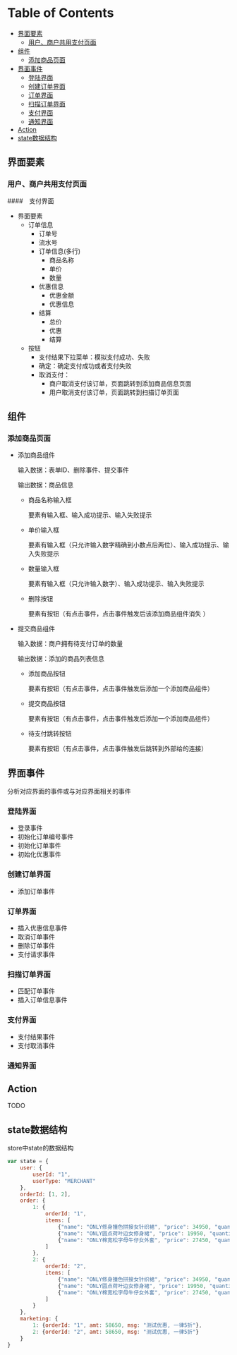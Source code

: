 [TOC]:#
# Table of Contents
- [界面要素](#界面要素)
    - [用户、商户共用支付页面](#用户商户共用支付页面)
- [组件](#组件)
    - [添加商品页面](#添加商品页面)
- [界面事件](#界面事件)
    - [登陆界面](#登陆界面)
    - [创建订单界面](#创建订单界面)
    - [订单界面](#订单界面)
    - [扫描订单界面](#扫描订单界面)
    - [支付界面](#支付界面)
    - [通知界面](#通知界面)
- [Action](#action)
- [state数据结构](#state数据结构)
  
## 界面要素  
###  用户、商户共用支付页面
####　支付界面
- 界面要素
  - 订单信息
    - 订单号
    - 流水号
    - 订单信息(多行)
      - 商品名称
      - 单价
      - 数量
    - 优惠信息
      - 优惠金额
      - 优惠信息
    - 结算
      - 总价
      - 优惠
      - 结算
  - 按钮
    - 支付结果下拉菜单：模拟支付成功、失败
    - 确定：确定支付成功或者支付失败
    - 取消支付：
      - 商户取消支付该订单，页面跳转到添加商品信息页面
      - 用户取消支付该订单，页面跳转到扫描订单页面

## 组件  
### 添加商品页面  
- 添加商品组件
    
    输入数据：表单ID、删除事件、提交事件
    
    输出数据：商品信息
    
    - 商品名称输入框
    
        要素有输入框、输入成功提示、输入失败提示  
    
    - 单价输入框
    
        要素有输入框（只允许输入数字精确到小数点后两位）、输入成功提示、输入失败提示  
    
    - 数量输入框
    
        要素有输入框（只允许输入数字）、输入成功提示、输入失败提示    
    
    - 删除按钮
    
        要素有按钮（有点击事件，点击事件触发后该添加商品组件消失 ） 
    
- 提交商品组件

    输入数据：商户拥有待支付订单的数量
        
    输出数据：添加的商品列表信息

    - 添加商品按钮
    
        要素有按钮（有点击事件，点击事件触发后添加一个添加商品组件）
    
    - 提交商品按钮
    
        要素有按钮（有点击事件，点击事件触发后添加一个添加商品组件）
    
    - 待支付跳转按钮
    
        要素有按钮（有点击事件，点击事件触发后跳转到外部给的连接）

## 界面事件  
分析对应界面的事件或与对应界面相关的事件
### 登陆界面  
- 登录事件  
- 初始化订单编号事件  
- 初始化订单事件  
- 初始化优惠事件  

### 创建订单界面  
- 添加订单事件

### 订单界面  
- 插入优惠信息事件  
- 取消订单事件  
- 删除订单事件  
- 支付请求事件  

### 扫描订单界面   
- 匹配订单事件  
- 插入订单信息事件

### 支付界面  
- 支付结果事件
- 支付取消事件

### 通知界面

## Action
TODO

## state数据结构  
store中state的数据结构 
```javascript
var state = {
    user: {
        userId: "1",
        userType: "MERCHANT"
    },
    orderId: [1, 2],
    order: {
        1: {
            orderId: "1",
            items: [
                {"name": "ONLY修身撞色拼接女针织裙", "price": 34950, "quantity": 2},
                {"name": "ONLY圆点荷叶边女修身裙", "price": 19950, "quantity": 1},
                {"name": "ONLY棉宽松字母牛仔女外套", "price": 27450, "quantity": 1}
            ]
        },
        2: {
            orderId: "2",
            items: [
                {"name": "ONLY修身撞色拼接女针织裙", "price": 34950, "quantity": 2},
                {"name": "ONLY圆点荷叶边女修身裙", "price": 19950, "quantity": 1},
                {"name": "ONLY棉宽松字母牛仔女外套", "price": 27450, "quantity": 1}
            ]
        }
    },
    marketing: {
        1: {orderId: "1", amt: 58650, msg: "测试优惠, 一律5折"},
        2: {orderId: "2", amt: 58650, msg: "测试优惠, 一律5折"}
    }
}
```